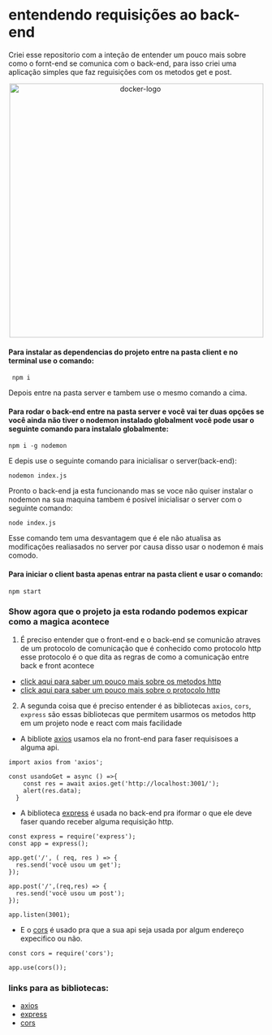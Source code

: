 # entendendo requisições ao back-end

Criei esse repositorio com a inteção de entender um pouco mais sobre como o fornt-end se comunica com o back-end, para isso criei uma aplicação simples que faz reguisições com os metodos get e post.

<p align=center>
  <img width="500" src="https://pm1.narvii.com/6703/5f5f3de2d890feb0e0d886ccc35c849e0bc54a3e_hq.jpg" alt="docker-logo">
</p>

 #### Para instalar as dependencias do projeto entre na pasta client e no terminal use o comando:

```
 npm i 
```

Depois entre na pasta server e tambem use o mesmo comando a cima.

#### Para rodar o back-end entre na pasta server e você vai ter duas opções se você ainda não tiver o nodemon instalado globalment você pode usar o seguinte comando para instalalo globalmente:

```
npm i -g nodemon 
```
E depis use o seguinte comando para inicialisar o server(back-end):

```
nodemon index.js
```

Pronto o back-end ja esta funcionando mas se voce não quiser instalar o nodemon na sua maquina tambem é posivel inicialisar o server com o seguinte comando:

```
node index.js
```
Esse comando tem uma desvantagem que é ele não atualisa as modificações realiasados no server por causa disso usar o nodemon é mais comodo.


#### Para iniciar o client basta apenas entrar na pasta client e usar o comando:

```
npm start
```
### Show agora que o projeto ja esta rodando podemos expicar como a magica acontece 

1. É preciso entender que o front-end e o back-end se comunicão atraves de um protocolo de comunicação que é conhecido como protocolo http esse protocolo é o que dita as regras de como a comunicação entre back e front acontece 

- [click aqui para saber um pouco mais sobre os metodos http](https://developer.mozilla.org/pt-BR/docs/Web/HTTP/Methods)
- [click aqui para saber um pouco mais sobre o protocolo http](https://developer.mozilla.org/pt-BR/docs/Web/HTTP/Overview)

2. A segunda coisa que é preciso entender é as bibliotecas ```axios```, ```cors```, ```express``` são essas bibliotecas que permitem usarmos os metodos http em um projeto node e react com mais facilidade 

- A bibliote [axios](https://github.com/axios/axios) usamos ela no front-end para faser requisisoes a alguma api.

```
import axios from 'axios';

const usandoGet = async () =>{
    const res = await axios.get('http://localhost:3001/');
    alert(res.data);
  }
```
- A biblioteca [express](https://github.com/expressjs/express) é usada no back-end pra iformar o que ele deve faser quando receber alguma requisição http.

```
const express = require('express');
const app = express();

app.get('/', ( req, res ) => {
  res.send('você usou um get');
});

app.post('/',(req,res) => {
  res.send('você usou um post');
});

app.listen(3001);
```
- E o [cors](https://github.com/expressjs/cors) é usado pra que a sua api seja usada por algum endereço expecifico ou não.


```
const cors = require('cors');

app.use(cors());

```

### links para as bibliotecas:

- [axios](https://github.com/axios/axios)
- [express](https://github.com/expressjs/express)
- [cors](https://github.com/expressjs/cors)
